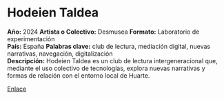 # Hodeien Taldea
**Año:** 2024 
**Artista o Colectivo:** Desmusea 
**Formato:** Laboratorio de experimentación  
**País:** España 
**Palabras clave:** club de lectura, mediación digital, nuevas narrativas, navegación, digitalización  
**Descripción:** 
Hodeien Taldea es un club de lectura intergeneracional que, mediante el uso colectivo de tecnologías, explora nuevas narrativas y formas de relación con el entorno local de Huarte.

[Enlace](https://www.desmusea.com/hodeientaldea)
